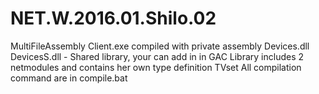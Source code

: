 # NET.W.2016.01.Shilo.02
MultiFileAssembly
Client.exe compiled with private assembly Devices.dll
DevicesS.dll - Shared library, your can add in in GAC
Library includes 2 netmodules and contains her own type definition TVset
All compilation command are in compile.bat